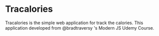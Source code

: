 # Tracalories
Tracalories is the simple web application for track the calories. This application developed from @bradtraversy 's Modern JS Udemy Course. 
